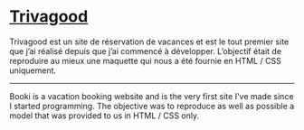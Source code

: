 # [Trivagood]([https://almblr.github.io/Trivagood/)

Trivagood est un site de réservation de vacances et est le tout premier site que j’ai réalisé depuis que j’ai commencé à développer. L’objectif était de reproduire au mieux une maquette qui nous a été fournie en HTML / CSS uniquement.

________________

Booki is a vacation booking website and is the very first site I've made since I started programming. The objective was to reproduce as well as possible a model that was provided to us in HTML / CSS only.
